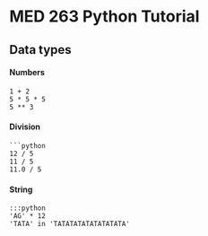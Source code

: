 # MED 263 Python Tutorial

## Data types

#### Numbers
    1 + 2
    5 * 5 * 5 
    5 ** 3


#### Division
	```python
    12 / 5
    11 / 5
    11.0 / 5

#### String
	:::python
	'AG' * 12
	'TATA' in 'TATATATATATATATATA'